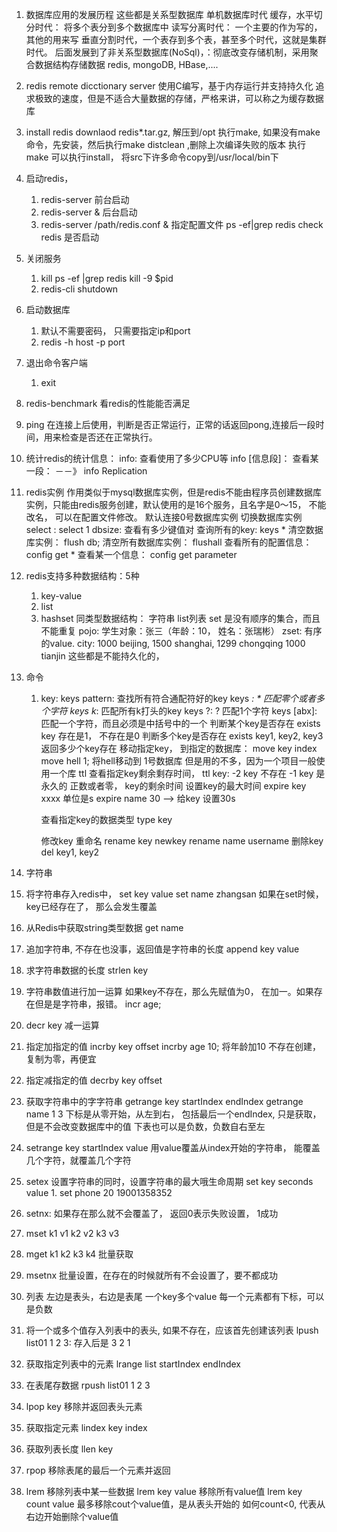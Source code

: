 1. 数据库应用的发展历程
   这些都是关系型数据库
      单机数据库时代
      缓存，水平切分时代：
        将多个表分到多个数据库中
      读写分离时代： 一个主要的作为写的， 其他的用来写
      垂直分割时代，一个表存到多个表，甚至多个时代，这就是集群时代。
   后面发展到了非关系型数据库(NoSql)，：彻底改变存储机制，采用聚合数据结构存储数据
    redis, mongoDB, HBase,....
2. redis remote dicctionary server
    使用C编写，基于内存运行并支持持久化
    追求极致的速度，但是不适合大量数据的存储，严格来讲，可以称之为缓存数据库
    
3. install redis
    downlaod redis*.tar.gz, 
    解压到/opt
    执行make, 如果没有make命令，先安装，然后执行make distclean ,删除上次编译失败的版本
    执行make
    可以执行install， 将src下许多命令copy到/usr/local/bin下
   
4. 启动redis，
    1. redis-server 前台启动
    2. redis-server & 后台启动
    3. redis-server /path/redis.conf & 指定配置文件
    ps -ef|grep redis check redis 是否启动

    
5. 关闭服务
    1. kill 
        ps -ef |grep redis
        kill -9 $pid
    2. redis-cli shutdown
    
6. 启动数据库
    1. 默认不需要密码， 只需要指定ip和port
    2. redis -h host -p port
    
    
7. 退出命令客户端
    1. exit
    
    
8. redis-benchmark 看redis的性能能否满足
9. ping 在连接上后使用，判断是否正常运行，正常的话返回pong,连接后一段时间，用来检查是否还在正常执行。
10. 统计redis的统计信息：
    info: 查看使用了多少CPU等
    info [信息段]： 查看某一段： －－》 info Replication
    
    
11. redis实例
    作用类似于mysql数据库实例，但是redis不能由程序员创建数据库实例，只能由redis服务创建，默认使用的是16个服务，且名字是0～15， 不能改名， 可以在配置文件修改。
    默认连接0号数据库实例
    切换数据库实例 select <index>: select 1
    dbsize: 查看有多少键值对
    查询所有的key: keys *
    清空数据库实例： flush db;
    清空所有数据库实例： flushall
    查看所有的配置信息：config get *
    查看某一个信息： config get parameter
    
12. redis支持多种数据结构：5种
    1. key-value
    2. list
    3. hashset
    同类型数据结构：
        字符串
        list列表
        set 是没有顺序的集合，而且不能重复
        pojo: 学生对象：张三（年龄：10， 姓名：张瑞彬）
        zset: 有序的value. city: 1000 beijing, 1500 shanghai, 1299 chongqing 1000 tianjin
        这些都是不能持久化的，
        
13. 命令
    1. key:
        keys pattern: 查找所有符合通配符好的key
            keys *: * 匹配零个或者多个字符
            keys k*: 匹配所有k打头的key
            keys ?: ? 匹配1个字符
            keys [abx]: 匹配一个字符，而且必须是中括号中的一个
        判断某个key是否存在 exists key
            存在是1， 不存在是0
        判断多个key是否存在 exists key1, key2, key3
            返回多少个key存在
        移动指定key， 到指定的数据库： move key index
            move hell 1; 将hell移动到 1号数据库
            但是用的不多，因为一个项目一般使用一个库
        ttl 查看指定key剩余剩存时间，
            ttl key:
               -2 key 不存在
               -1 key 是永久的
               正数或者零， key的剩余时间
        设置key的最大时间 expire key xxxx 单位是s
            expire name 30 --> 给key 设置30s
   
        查看指定key的数据类型 type key
   
        修改key 重命名 rename key newkey
            rename name username
        删除key
            del key1, key2
         
14. 字符串
   1. 将字符串存入redis中， set key value
      set name zhangsan
      如果在set时候，key已经存在了， 那么会发生覆盖
   2. 从Redis中获取string类型数据
      get name
   3. 追加字符串, 不存在也没事，返回值是字符串的长度
      append key value
   4. 求字符串数据的长度
      strlen key
   5. 字符串数值进行加一运算 如果key不存在，那么先赋值为0， 在加一。如果存在但是是字符串，报错。
      incr age;
   6. decr key 减一运算
   7. 指定加指定的值 incrby key offset
      incrby age 10; 将年龄加10
      不存在创建，复制为零，再便宜
   8. 指定减指定的值 decrby key offset
   9. 获取字符串中的字字符串 getrange key startIndex endIndex
      getrange name 1 3 下标是从零开始，从左到右， 包括最后一个endIndex, 只是获取，但是不会改变数据库中的值
      下表也可以是负数，负数自右至左
   10. setrange key startIndex value 用value覆盖从index开始的字符串， 能覆盖几个字符，就覆盖几个字符
   11. setex 设置字符串的同时，设置字符串的最大哦生命周期 set key seconds value
      1. set phone 20 19001358352
   12. setnx: 如果存在那么就不会覆盖了， 返回0表示失败设置， 1成功
   14. mset k1 v1 k2 v2 k3 v3
   15. mget k1 k2 k3 k4 批量获取
   16. msetnx 批量设置，在存在的时候就所有不会设置了，要不都成功
   
15. 列表
   左边是表头，右边是表尾
   一个key多个value
   每一个元素都有下标，可以是负数
   1. 将一个或多个值存入列表中的表头, 如果不存在，应该首先创建该列表
      lpush list01 1 2 3: 存入后是 3 2 1
   2. 获取指定列表中的元素 lrange list startIndex endIndex
   3. 在表尾存数据 rpush list01 1 2 3
   4. lpop key 移除并返回表头元素
   5. 获取指定元素 lindex key index
   6. 获取列表长度 llen key
   7. rpop 移除表尾的最后一个元素并返回
   8. lrem 移除列表中某一些数据 lrem key value 移除所有value值
      lrem key count value  最多移除cout个value值，是从表头开始的 如何count<0, 代表从右边开始删除个value值
      
      
   
   
    
    
    
